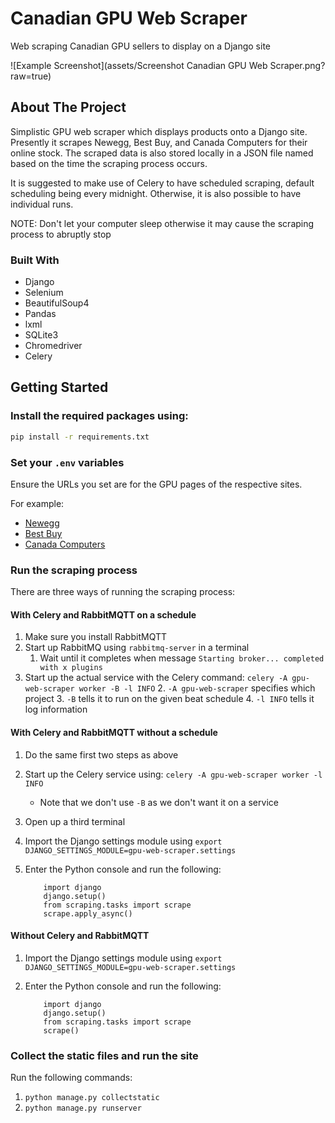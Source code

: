 # Canadian GPU Web Scraper

Web scraping Canadian GPU sellers to display on a Django site

![Example Screenshot](assets/Screenshot Canadian GPU Web Scraper.png?raw=true)


<!-- ABOUT THE PROJECT -->

## About The Project

Simplistic GPU web scraper which displays products onto a Django site. Presently it scrapes Newegg, Best Buy, and Canada
Computers for their online stock. The scraped data is also stored locally in a JSON file named based on the time the
scraping process occurs.

It is suggested to make use of Celery to have scheduled scraping, default scheduling being every midnight. Otherwise, it
is also possible to have individual runs.

NOTE: Don't let your computer sleep otherwise it may cause the scraping process to abruptly stop

### Built With

- Django
- Selenium
- BeautifulSoup4
- Pandas
- lxml
- SQLite3
- Chromedriver
- Celery

<!-- GETTING STARTED -->

## Getting Started

### Install the required packages using:

```sh
pip install -r requirements.txt
```

### Set your `.env` variables

Ensure the URLs you set are for the GPU pages of the respective sites.

For example:

- [Newegg](https://www.newegg.ca/Desktop-Graphics-Cards/SubCategory/ID-48?Tid=7708&PageSize=96)
- [Best Buy](https://www.bestbuy.ca/en-ca/category/graphics-cards/20397)
- [Canada Computers](https://www.canadacomputers.com/index.php?cPath=43)

### Run the scraping process

There are three ways of running the scraping process:

#### With Celery and RabbitMQTT on a schedule

1. Make sure you install RabbitMQTT
2. Start up RabbitMQ using `rabbitmq-server` in a terminal
    1. Wait until it completes when message `Starting broker... completed with x plugins`
3. Start up the actual service with the Celery command: `celery -A gpu-web-scraper worker -B -l INFO`
    2. `-A gpu-web-scraper` specifies which project
    3. `-B` tells it to run on the given beat schedule
    4. `-l INFO` tells it log information

#### With Celery and RabbitMQTT without a schedule

1. Do the same first two steps as above
2. Start up the Celery service using: `celery -A gpu-web-scraper worker -l INFO`
    - Note that we don't use `-B` as we don't want it on a service
3. Open up a third terminal
4. Import the Django settings module using `export DJANGO_SETTINGS_MODULE=gpu-web-scraper.settings`
5. Enter the Python console and run the following:

   ```
       import django
       django.setup()
       from scraping.tasks import scrape
       scrape.apply_async()
   ```

#### Without Celery and RabbitMQTT

1. Import the Django settings module using `export DJANGO_SETTINGS_MODULE=gpu-web-scraper.settings`
2. Enter the Python console and run the following:

   ```
       import django
       django.setup()
       from scraping.tasks import scrape
       scrape()
   ```

### Collect the static files and run the site

Run the following commands:

1. `python manage.py collectstatic`
2. `python manage.py runserver`